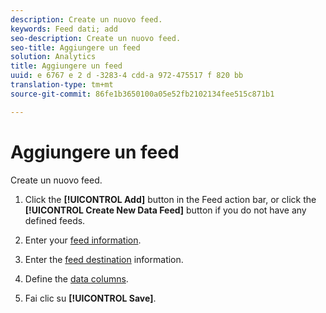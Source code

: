 ```yaml
---
description: Create un nuovo feed.
keywords: Feed dati; add
seo-description: Create un nuovo feed.
seo-title: Aggiungere un feed
solution: Analytics
title: Aggiungere un feed
uuid: e 6767 e 2 d -3283-4 cdd-a 972-475517 f 820 bb
translation-type: tm+mt
source-git-commit: 86fe1b3650100a05e52fb2102134fee515c871b1

---
```



# Aggiungere un feed

Create un nuovo feed.

1. Click the **[!UICONTROL Add]** button in the Feed action bar, or click the **[!UICONTROL Create New Data Feed]** button if you do not have any defined feeds.
1. Enter your [feed information](../../../export/analytics-data-feed/c-data-feed-actions/r-feed-information.md#reference_70C0349F6F594152A634DA098717DBCA).

1. Enter the [feed destination](../../../export/analytics-data-feed/c-data-feed-actions/r-feed-destination.md#reference_77A63788FA284AD6AC5B29F2300CE995) information.

1. Define the [data columns](../../../export/analytics-data-feed/c-df-contents/r-data-column-definitions.md#reference_F522E997D9FF486EA28A27B25763F204).

1. Fai clic su **[!UICONTROL Save]**.


